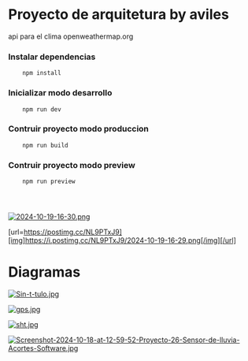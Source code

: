 
# Proyecto de arquitetura  by aviles
api para el clima openweathermap.org



### Instalar dependencias
```shell
    npm install
```


### Inicializar modo desarrollo
```shell
    npm run dev
```

### Contruir proyecto modo produccion
```shell
    npm run build
```

### Contruir proyecto modo preview
```shell
    npm run preview
    
    
  
```
[![2024-10-19-16-30.png](https://i.postimg.cc/Y0XJQ0tV/2024-10-19-16-30.png)](https://postimg.cc/T5D76RLq)

[url=https://postimg.cc/NL9PTxJ9][img]https://i.postimg.cc/NL9PTxJ9/2024-10-19-16-29.png[/img][/url]

# Diagramas 

[![Sin-t-tulo.jpg](https://i.postimg.cc/cJQBZ4c5/Sin-t-tulo.jpg)](https://postimg.cc/wtjmQzZh)

[![gps.jpg](https://i.postimg.cc/050zdKtN/gps.jpg)](https://postimg.cc/bddYqrfX)

[![sht.jpg](https://i.postimg.cc/hvbGP6Yn/sht.jpg)](https://postimg.cc/SYR4gTq1)

[![Screenshot-2024-10-18-at-12-59-52-Proyecto-26-Sensor-de-lluvia-Acortes-Software.jpg](https://i.postimg.cc/3xyHtzZw/Screenshot-2024-10-18-at-12-59-52-Proyecto-26-Sensor-de-lluvia-Acortes-Software.jpg)](https://postimg.cc/4YTMdLqC)

